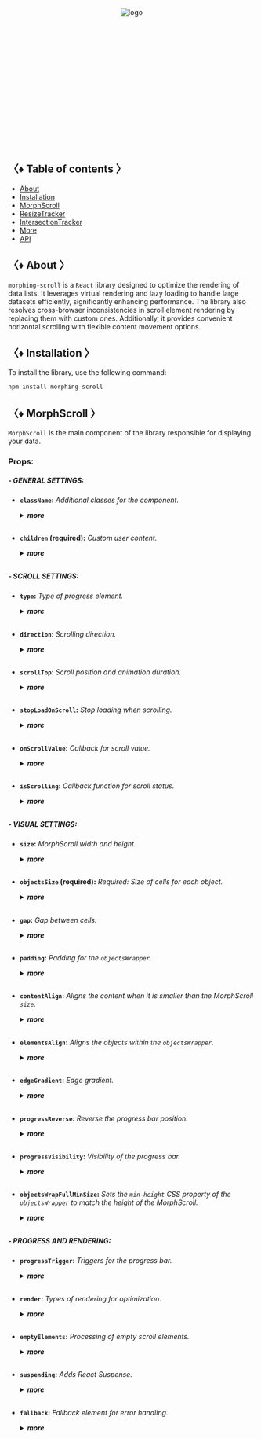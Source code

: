 <div align="center" style="height: 282px;">
  <img src="https://drive.google.com/uc?export=view&id=1mpb5TAElX3Xla4sGFISp4bQMu0zuNJaa" alt="logo"/>
</div>

## 〈♦ Table of contents 〉

- [About](#-about-)
- [Installation](#-installation-)
- [MorphScroll](#-morph_scroll-)
- [ResizeTracker](#-resizet_racker-)
- [IntersectionTracker](#-intersection_tracker-)
- [More](#-More-)
- [API](#-api-)

## 〈♦ About 〉

`morphing-scroll` is a `React` library designed to optimize the rendering of data lists. It leverages virtual rendering and lazy loading to handle large datasets efficiently, significantly enhancing performance. The library also resolves cross-browser inconsistencies in scroll element rendering by replacing them with custom ones. Additionally, it provides convenient horizontal scrolling with flexible content movement options.

## 〈♦ Installation 〉

To install the library, use the following command:

```bash
npm install morphing-scroll
```

## 〈♦ MorphScroll 〉

`MorphScroll` is the main component of the library responsible for displaying your data.

### Props:

##### - GENERAL SETTINGS:

- **`className`:** _Additional classes for the component._
  <details>
  <summary><strong><em>more</em></strong></summary>
  <br />
  <strong>• Type:</strong> string<br />
  <br />
  <strong>• Description:</strong> <em><br />
  This parameter allows you to apply custom CSS classes to the <code>MorphScroll</code> component, enabling further customization and styling to fit your design needs.✨</em><br />
  <br />
  <strong>• Example:</strong>

  ```tsx
  <MorphScroll
    className="your-class"
    // another props
  >
    {children}
  </MorphScroll>
  ```

  </details>
  <h2>

- **`children` (required):** _Custom user content._
  <details>
  <summary><strong><em>more</em></strong></summary>
  <br />
  <strong>• Type:</strong> React.ReactNode<br />
  <br />
  <strong>• Description:</strong> <em><br />
  This is where you can pass your list elements.<br />
  Make sure to provide unique keys for each list item, as per React's rules. The <code>MorphScroll</code> component ensures that the cells it generates will use the same keys as your list items, allowing it to render the correct cells for the current list.<br />
  Additionally, <code>MorphScroll</code> handles a passed <code>null</code> value the same way as <code>undefined</code>, rendering nothing in both cases.</em><br />
  <br />
  <strong>• Example:</strong>

  ```tsx
  <MorphScroll
  // props
  >
    {children}
  </MorphScroll>
  ```

  </details>

<h2>

##### - SCROLL SETTINGS:

- **`type`:** _Type of progress element._
    <details>
    <summary><strong><em>more</em></strong></summary>
  <br />
    <strong>• Type:</strong> "scroll" | "slider"<br />
    <br />
    <strong>• Default:</strong> "scroll"<br />
    <br />
    <strong>• Description:</strong> <em><br />
    This parameter defines how the provided <code>progressElement</code> behaves within <code>progressTrigger</code> and how you interact with it.<br />
    With the default <code>type="scroll"</code>, it functions as a typical scrollbar. However, with <code>type="slider"</code>, it displays distinct elements indicating the number of full scroll steps within the list.<br />
    For More details, refer to <code>progressTrigger/progressElement</code>.</em><br />
    <br />
    <strong>• Example:</strong>

  ```tsx
  <MorphScroll
    type="slider"
    // another props
  >
    {children}
  </MorphScroll>
  ```

    </details>
    <h2>

- **`direction`:** _Scrolling direction._
  <details>
  <summary><strong><em>more</em></strong></summary>
  <br />
  <strong>• Type:</strong> "x" | "y"<br />
  <br />
  <strong>• Default:</strong> "y"<br />
  <br />
  <strong>• Description:</strong> <em><br />
  This parameter changes the scroll or slider type direction based on the provided value.<br />
  You can set it to horizontal or vertical to customize the component according to your needs.</em><br />
  <br />
  <strong>• Example:</strong>

  ```tsx
  <MorphScroll
    direction="x"
    // another props
  >
    {children}
  </MorphScroll>
  ```

  </details>
  <h2>

- **`scrollTop`:** _Scroll position and animation duration._
  <details>
  <summary><strong><em>more</em></strong></summary>
  <br />
  <strong>• Type:</strong> {<br />
      value: number | "end";<br />
      duration?: number;<br />
      updater?: boolean;<br />
   }<br />
  <br />
  <strong>• Default:</strong> { value: 0; duration: 200; updater: false }<br />
  <br />
  <strong>• Description:</strong> <em><br />
  This parameter allows you to set custom scroll values.<br />
  <br />
  The <code>value</code> property accepts numerical pixel values.<br />
  The <code>"end"</code> option scrolls to the bottom of the list upon loading, which is useful for scenarios like chat message lists. When new elements are appended to the list, the scroll position will update automatically. However, to prevent unwanted scrolling when adding elements to the beginning of the list, this property will not trigger.<br />
  <br />
  The <code>duration</code> property determines the animation speed for scrolling in ms.</em><br />
  <br />
  The <code>updater</code> property is a helper for the <code>value</code> property. When setting the same scroll value repeatedly (e.g., clicking a button to scroll to the top), React does not register the update. To force an update, toggle updater within setState, e.g.,<br />
  <code>setScroll((prev) => ({ ...prev, value: 0, updater: !prev.updater }))</code></em><br />
  <br />
  <strong>• Example:</strong>

  ```tsx
  <MorphScroll
    scrollTop={{ value: 100; duration: 100 }}
    // another props
  >
    {children}
  </MorphScroll>
  ```

  </details>
  <h2>

- **`stopLoadOnScroll`:** _Stop loading when scrolling._
  <details>
  <summary><strong><em>more</em></strong></summary>
  <br />
  <strong>• Type:</strong> boolean<br />
  <br />
  <strong>• Default:</strong> false<br />
  <br />
  <strong>• Description:</strong> <em><br />
  This parameter helps optimize list performance during scrolling. When set to <code>true</code>, new items will not load while the list is being scrolled and will only load after scrolling stops. This can be particularly useful for lists with a large number of items.</em><br />
  <br />
  <strong>• Example:</strong>

  ```tsx
  <MorphScroll
    stopLoadOnScroll
    // another props
  >
    {children}
  </MorphScroll>
  ```

  </details>
  <h2>

- **`onScrollValue`:** _Callback for scroll value._
  <details>
  <summary><strong><em>more</em></strong></summary>
  <br />
  <strong>• Type:</strong> (scroll: number) => void<br />
  <br />
  <strong>• Description:</strong> <em><br />
  This parameter accepts a callback function that is triggered on every scroll event. The callback receives the current scroll position as a number. The return value of the callback can be used to determine custom behavior based on the scroll value.</em><br />
  <br />
  <strong>• Example:</strong>

  ```tsx
  <MorphScroll
    onScrollValue={
      (scroll) => {
        console.log("Scroll position:", scroll);
        return scroll > 100;
      },
    }
    // another props
  >
    {children}
  </MorphScroll>
  ```

  </details>
  <h2>

- **`isScrolling`:** _Callback function for scroll status._
  <details>
  <summary><strong><em>more</em></strong></summary>
  <br />
  <strong>• Type:</strong> (motion: boolean) => void<br />
  <br />
  <strong>• Description:</strong> <em><br />
  This parameter accepts a callback function that is triggered whenever the scroll status changes. The callback receives a boolean value, where <code>true</code> indicates that scrolling is in progress, and <code>false</code> indicates that scrolling has stopped. This can be useful for triggering additional actions, such as pausing animations or loading indicators based on the scroll state.</em><br />
  <br />
  <strong>• Example:</strong>

  ```tsx
  <MorphScroll
    isScrolling={(motion) => {
      console.log(motion ? "Scrolling..." : "Scroll stopped.");
    }}
    // another props
  >
    {children}
  </MorphScroll>
  ```

  </details>

<h2>

##### - VISUAL SETTINGS:

- **`size`:** _MorphScroll width and height._
  <details>
  <summary><strong><em>more</em></strong></summary>
  <br />
  <strong>• Type:</strong> number[]<br />
  <br />
  <strong>• Description:</strong> <em><br />
  This parameter sets the width and height of the <code>MorphScroll</code> component as an array of two numbers. These values help define the visual container for the scrollable area.<br />
  *The values are specified following the <code>width/height</code> rule in pixels, regardless of the <code>direction</code>.<br />
  <br />
  If this parameter is not specified, <code>MorphScroll</code> will use the <code>ResizeTracker</code> component to measure the width and height of the area where <code>MorphScroll</code> is added. The dimensions will automatically adjust when the container changes.<br />
  *See the <code>ResizeTracker</code> section for more details.</em><br />
  <br />
  <strong>• Example:</strong>

  ```tsx
  <MorphScroll
    size={[100, 400]}
    // another props
  >
    {children}
  </MorphScroll>
  ```

  </details>
  <h2>

- **`objectsSize` (required):** _Required: Size of cells for each object._
  <details>
  <summary><strong><em>more</em></strong></summary>
  <br />
  <strong>• Type:</strong> (number | "none" | "firstChild")[]<br />
  <br />
  <strong>• Description:</strong> <em><br />
  This parameter is the only required one. It defines the size of cells for each of your objects. <code>ObjectsSize</code> use an array of values.<br />
  *The values are specified following the <code>width/height</code> rule, regardless of the <code>direction</code>.<br />
  <br />
  If you pass <code>"none"</code>, cells will still be created, but <code>MorphScroll</code> will not calculate their sizes-they will simply wrap your objects. In this case, for example, you won’t be able to use the <code>infiniteScroll</code> feature, as it requires specific cell sizes for absolute positioning.. However, this is not a drawback if you are building something like a chat or a news feed, where the content can have varying heights, and it’s better to load new content as the user approaches the end of the existing list.<br />
  <br />
  If you specify the value <code>"firstChild"</code>, a <code>ResizeTracker</code> wrapper will be created for the first child of your list. This wrapper will calculate the size of the first child, and these dimensions will be applied to all cells in the list.</em><br />
  <br />
  <strong>• Example:</strong>

  ```tsx
  <MorphScroll
    objectsSize={[40, 40]}
    // objectsSize={["none", "none"]}
    // objectsSize={["firstChild", "firstChild"]}
    // another props
  >
    {children}
  </MorphScroll>
  ```

  </details>
  <h2>

- **`gap`:** _Gap between cells._
  <details>
  <summary><strong><em>more</em></strong></summary>
  <br />
  <strong>• Type:</strong> number[] | number<br />
  <br />
  <strong>• Description:</strong> <em><br />
  This parameter allows you to set spacing between list items both horizontally and vertically. You can provide a single value, which will apply to both directions, or an array of two numbers to define separate spacing values.<br />
  *The values are specified following the <code>horizontal/vertical</code> rule in pixels, regardless of the <code>direction</code>.</em><br />
  <br />
  <strong>• Example:</strong>

  ```tsx
  <MorphScroll
    gap={10}
    // gap={[10, 10]}
    // another props
  >
    {children}
  </MorphScroll>
  ```

  </details>
  <h2>

- **`padding`:** _Padding for the `objectsWrapper`._
  <details>
  <summary><strong><em>more</em></strong></summary>
  <br />
  <strong>• Type:</strong> number[] | number<br />
  <br />
  <strong>• Description:</strong> <em><br />
  This parameter defines the spacing between the list items and their wrapper, effectively increasing the width or height of the scrollable area. You can provide a single number, which will apply to all sides, or an array of two or four numbers to specify spacing for specific directions.<br />
  <br />
  *This parameter accepts either a single number or an array of numbers.<br />
  If a two-number array is provided, the values follow the <code>horizontal/vertical</code> rule.<br />
  If a four-number array is provided, the values follow the <code>top/right/bottom/left</code> rule.<br />
  All values are in pixels and apply regardless of the <code>direction</code>.<br />
  <br />
  *Important: this is not a CSS property, even though its name might suggest otherwise. It specifically refers to modifying the width and height of the scrollable wrapper, affecting the dimensions of the scrollable area.</em><br />
  <br />
  <strong>• Example:</strong>

  ```tsx
  <MorphScroll
    padding={10}
    // padding={[10, 10]}
    // padding={[10, 10, 10, 10]}
    // another props
  >
    {children}
  </MorphScroll>
  ```

  </details>
  <h2>

- **`contentAlign`:** _Aligns the content when it is smaller than the MorphScroll `size`._
  <details>
  <summary><strong><em>more</em></strong></summary>
  <br />
  <strong>• Type:</strong> [<br />
      "start" | "center" | "end",<br />
      "start" | "center" | "end"<br />
  ]<br />
  <strong>• Description:</strong> <em><br />
  This parameter aligns the `objectsWrapper`, which contains all the provided elements, relative to the scroll or the `size`.<br />
  <br />
  *Important: only takes effect when `objectsWrapper` is smaller than the scroll container.<br />
  <br />
  *The values are specified following the horizontal/vertical rule, regardless of the direction.</em><br />
  <br />
  <strong>• Example:</strong>

  ```tsx
  <MorphScroll
    contentAlign={["center", "center"]}
    // another props
  >
    {children}
  </MorphScroll>
  ```

  </details>
  <h2>

- **`elementsAlign`:** _Aligns the objects within the `objectsWrapper`._
  <details>
  <summary><strong><em>more</em></strong></summary>
  <br />
  <strong>• Type:</strong> "start" | "center" | "end"<br />
  <br />
  <strong>• Description:</strong> <em><br />
  This parameter aligns the provided custom objects within the `objectsWrapper`.</em><br />
  <br />
  <strong>• Example:</strong>

  ```tsx
  <MorphScroll
    elementsAlign="center"
    // another props
  >
    {children}
  </MorphScroll>
  ```

  </details>
  <h2>

- **`edgeGradient`:** _Edge gradient._
  <details>
  <summary><strong><em>more</em></strong></summary>
  <br />
  <strong>• Type:</strong> boolean | { color?: string; size?: number }<br />
  <br />
  <strong>• Default:</strong> When using true or color, the default size will be 40<br />
  <br />
  <strong>• Description:</strong> <em><br />
  This parameter creates two edge elements responsible for darkening the edges of the scroll when it overflows.<br />
  <br />
  The color property accepts any valid color format. If specified, the library will generate a gradient transitioning from the custom color to transparent. If omitted, the edge elements will have no color, allowing for custom styling via CSS classes.<br />
  <br />
  The size property, measured in pixels, adjusts the dimensions of the edge elements.</em><br />
  <br />
  <strong>• Example:</strong>

  ```tsx
  <MorphScroll
    edgeGradient={{ color: "rgba(0, 0, 0, 0.5)" }}
    // edgeGradient={{ color: "rgba(0, 0, 0, 0.5)", size: 20 }}
    // edgeGradient
    // another props
  >
    {children}
  </MorphScroll>
  ```

  </details>
  <h2>

- **`progressReverse`:** _Reverse the progress bar position._
  <details>
  <summary><strong><em>more</em></strong></summary>
  <br />
  <strong>• Type:</strong> boolean<br />
  <br />
  <strong>• Default:</strong> false<br />
  <br />
  <strong>• Description:</strong> <em><br />
  This parameter changes the position of the progress bar based on the direction property.<br />
  <br />
  If direction="x", the progress bar will be positioned on the left by default or on the right when progressReverse is active.<br />
  <br />
  If direction="y", the progress bar will be positioned at the top by default or at the bottom when progressReverse is active.</em><br />
  <br />
  <strong>• Example:</strong>

  ```tsx
  <MorphScroll
    progressReverse
    // another props
  >
    {children}
  </MorphScroll>
  ```

  </details>
  <h2>

- **`progressVisibility`:** _Visibility of the progress bar._
  <details>
  <summary><strong><em>more</em></strong></summary>
  <br />
  <strong>• Type:</strong> "visible" | "hover" | "hidden"<br />
  <br />
  <strong>• Default:</strong> "visible"<br />
  <br />
  <strong>• Description:</strong> <em><br />
  This parameter controls the visibility of the progress bar regardless of the <code>type</code> value.</em><br />
  <br />
  <strong>• Example:</strong>

  ```tsx
  <MorphScroll
    progressVisibility="hover"
    // another props
  >
    {children}
  </MorphScroll>
  ```

  </details>
  <h2>

- **`objectsWrapFullMinSize`:** _Sets the `min-height` CSS property of the `objectsWrapper` to match the height of the MorphScroll._
  <details>
  <summary><strong><em>more</em></strong></summary>
  <br />
  <strong>• Type:</strong> boolean<br />
  <br />
  <strong>• Default:</strong> false<br />
  <br />
  <strong>• Description:</strong> <em><br />
  .</em><br />
  <br />
  <strong>• Example:</strong>

  ```tsx
  <MorphScroll
  // another props
  >
    {children}
  </MorphScroll>
  ```

  </details>

<h2>

##### - PROGRESS AND RENDERING:

- **`progressTrigger`:** _Triggers for the progress bar._
  <details>
  <summary><strong><em>more</em></strong></summary>
  <br />
  <strong>• Type:</strong> {<br />
    wheel?: boolean;<br />
    content?: boolean;<br />
    progressElement?: boolean | React.ReactNode;<br />
    arrows?: boolean | { size?: number; element?: React.ReactNode };<br />
  }<br />
  <br />
  <strong>• Default:</strong> { wheel: true }<br />
  <br />
  <strong>• Description:</strong> <em><br />
   This is one of the most important parameters, allowing you to define how users interact with the progress bar and customize its appearance.<br />
  <br />
  The <code>wheel</code> property determines whether the progress bar responds to mouse wheel scrolling.<br />
  The <code>content</code> property enables interaction by clicking and dragging anywhere within the scrollable content to move it.<br />
  The <code>progressElement</code> property defines whether the progress bar is controlled by a custom element. If your custom scroll element is not ready yet, you can simply pass <code>true</code>, which will display the browser's default scrollbar when <code>type="scroll"</code> is used. Alternatively, if <code>type="slider"</code> is set, a <code>sliderBar</code> element will be created, containing multiple <code>sliderElem</code> elements representing progress. Depending on the position, one of these elements will always have the <code>active</code> class.<br />
  </em><br />
  <br />
  <strong>• Example:</strong>

  ```tsx
  <MorphScroll
    progressTrigger={{
      wheel: true,
      progressElement: <div className="your-scroll-thumb" />,
    }}
    // another props
  >
    {children}
  </MorphScroll>
  ```

  </details>
  <h2>

- **`render`:** _Types of rendering for optimization._
  <details>
  <summary><strong><em>more</em></strong></summary>
  <br />
  <strong>• Type:</strong><br />
    | { type: "default" }<br />
    | { type: "lazy"; rootMargin?: number | number[]; onVisible?: () => void }<br />
    | { type: "virtual"; rootMargin?: number | number[] }<br />
  <br />
  <strong>• Default:</strong> { type: "default" }<br />
  <br />
  <strong>• Description:</strong> <em><br />
  This parameter defines the rendering type for optimization.<br />
  The <code>type</code> property can be set to <code>default</code>, <code>lazy</code> or <code>virtual</code>.<br />
  <br />
  With <code>default</code>, no optimizations are applied.<br />
  With <code>lazy</code>, containers are created but do not load content until they enter the viewport. The <code>rootMargin</code> property controls the threshold for loading, and the <code>onVisible</code>callback function can be used to trigger actions when a container becomes visible for each scrollable object.<br />
  <br />
  With <code>virtual</code>, a container is created for each scrollable object, and its absolute positioning is calculated based on <code>scrollTop</code> and scroll area dimensions. Rendering is dynamically adjusted according to the scroll position. The <code>rootMargin</code> property can also be used to extend the rendering area.<br />
  <br />
  *The <code>rootMargin</code> property accepts either a single number or an array of numbers.<br />
  If a two-number array is provided, the values follow the <code>horizontal/vertical</code> rule.<br />
  If a four-number array is provided, the values follow the <code>top/right/bottom/left</code> rule.<br />
  All values are in pixels and apply regardless of the <code>direction</code>.<br /></em><br />
  <br />
  <strong>• Example:</strong>

  ```tsx
  <MorphScroll
    render={{ type: "virtual" }}
    // render={{ type: "lazy", rootMargin: [0, 100], onVisible: () => console.log("visible")) }}
    // another props
  >
    {children}
  </MorphScroll>
  ```

  </details>
  <h2>

- **`emptyElements`:** _Processing of empty scroll elements._
  <details>
  <summary><strong><em>more</em></strong></summary>
  <br />
  <strong>• Type:</strong><br />
    | {
        mode: "clear"
        closeSelector?: string
      }<br />
    | {
        mode: "fallback";
        closeSelector?: string;
        element?: React.ReactNode
      }<br />
  <br />
  <strong>• Default:</strong> false<br />
  <br />
  <strong>• Description:</strong> <em><br />
  Если так получилось что у вас есть компоненты которые в процессе рендеринга могут ничего не возвращать то этот параметр поможет вам обработать их. Так же сама проверка с последующей заменой на элемент заглушку или удалением происходит после рендеринга элементов скролла, поэтому при динамическом отображении элементов в разных режимах <code>render</code> может быть едва заметное мерцание при быстром скроллинге, так как пустой элемент удалится а следующие за ним перестроится.<br />
  <br />
  Свойство <code>mode: "clear"</code> будет удалять пустые элементы тем самым очищая пустое пространство скролла.<br />
  <br />
  Если вы удаляете элемент скролла по клику то так же нужно запустить функцию очистки и для этого есть свойство <code>closeSelector</code> которое принимает в себя строковое значение селектора куда вы можете передать например класс кнопки удаления вашего элемента. Так при клике будет так же запущена функция очистки.</em><br />
  <br />
  <strong>• Example:</strong>

  ```tsx
  <MorphScroll
    emptyElements={{ mode: "clear", closeSelector: ".close-button" }}
    // another props
  >
    {children}
  </MorphScroll>
  ```

  </details>
  <h2>

- **`suspending`:** _Adds React Suspense._
  <details>
  <summary><strong><em>more</em></strong></summary>
  <br />
  <strong>• Type:</strong> boolean<br />
  <br />
  <strong>• Default:</strong> false<br />
  <br />
  <strong>• Description:</strong> <em><br />
  .</em><br />
  <br />
  <strong>• Example:</strong>

  ```tsx
  <MorphScroll
  // another props
  >
    {children}
  </MorphScroll>
  ```

  </details>
  <h2>

- **`fallback`:** _Fallback element for error handling._
  <details>
  <summary><strong><em>more</em></strong></summary>
  <br />
  <strong>• Type:</strong> React.ReactNode<br />
  <br />
  <strong>• Description:</strong> <em><br />
  .</em><br />
  <br />
  <strong>• Example:</strong>

  ```tsx
  <MorphScroll
  // another props
  >
    {children}
  </MorphScroll>
  ```

  </details>
